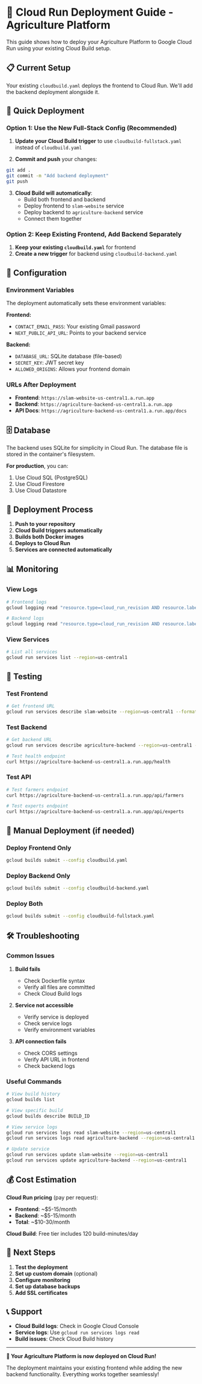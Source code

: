 # 🚀 Cloud Run Deployment Guide - Agriculture Platform

This guide shows how to deploy your Agriculture Platform to Google Cloud Run using your existing Cloud Build setup.

## 📋 Current Setup

Your existing `cloudbuild.yaml` deploys the frontend to Cloud Run. We'll add the backend deployment alongside it.

## 🚀 Quick Deployment

### Option 1: Use the New Full-Stack Config (Recommended)

1. **Update your Cloud Build trigger** to use `cloudbuild-fullstack.yaml` instead of `cloudbuild.yaml`

2. **Commit and push** your changes:
```bash
git add .
git commit -m "Add backend deployment"
git push
```

3. **Cloud Build will automatically**:
   - Build both frontend and backend
   - Deploy frontend to `slam-website` service
   - Deploy backend to `agriculture-backend` service
   - Connect them together

### Option 2: Keep Existing Frontend, Add Backend Separately

1. **Keep your existing `cloudbuild.yaml`** for frontend
2. **Create a new trigger** for backend using `cloudbuild-backend.yaml`

## 🔧 Configuration

### Environment Variables

The deployment automatically sets these environment variables:

**Frontend:**
- `CONTACT_EMAIL_PASS`: Your existing Gmail password
- `NEXT_PUBLIC_API_URL`: Points to your backend service

**Backend:**
- `DATABASE_URL`: SQLite database (file-based)
- `SECRET_KEY`: JWT secret key
- `ALLOWED_ORIGINS`: Allows your frontend domain

### URLs After Deployment

- **Frontend**: `https://slam-website-us-central1.a.run.app`
- **Backend**: `https://agriculture-backend-us-central1.a.run.app`
- **API Docs**: `https://agriculture-backend-us-central1.a.run.app/docs`

## 🗄️ Database

The backend uses SQLite for simplicity in Cloud Run. The database file is stored in the container's filesystem.

**For production**, you can:
1. Use Cloud SQL (PostgreSQL)
2. Use Cloud Firestore
3. Use Cloud Datastore

## 🔄 Deployment Process

1. **Push to your repository**
2. **Cloud Build triggers automatically**
3. **Builds both Docker images**
4. **Deploys to Cloud Run**
5. **Services are connected automatically**

## 📊 Monitoring

### View Logs
```bash
# Frontend logs
gcloud logging read "resource.type=cloud_run_revision AND resource.labels.service_name=slam-website"

# Backend logs
gcloud logging read "resource.type=cloud_run_revision AND resource.labels.service_name=agriculture-backend"
```

### View Services
```bash
# List all services
gcloud run services list --region=us-central1
```

## 🧪 Testing

### Test Frontend
```bash
# Get frontend URL
gcloud run services describe slam-website --region=us-central1 --format="value(status.url)"
```

### Test Backend
```bash
# Get backend URL
gcloud run services describe agriculture-backend --region=us-central1 --format="value(status.url)"

# Test health endpoint
curl https://agriculture-backend-us-central1.a.run.app/health
```

### Test API
```bash
# Test farmers endpoint
curl https://agriculture-backend-us-central1.a.run.app/api/farmers

# Test experts endpoint
curl https://agriculture-backend-us-central1.a.run.app/api/experts
```

## 🔧 Manual Deployment (if needed)

### Deploy Frontend Only
```bash
gcloud builds submit --config cloudbuild.yaml
```

### Deploy Backend Only
```bash
gcloud builds submit --config cloudbuild-backend.yaml
```

### Deploy Both
```bash
gcloud builds submit --config cloudbuild-fullstack.yaml
```

## 🛠️ Troubleshooting

### Common Issues

1. **Build fails**
   - Check Dockerfile syntax
   - Verify all files are committed
   - Check Cloud Build logs

2. **Service not accessible**
   - Verify service is deployed
   - Check service logs
   - Verify environment variables

3. **API connection fails**
   - Check CORS settings
   - Verify API URL in frontend
   - Check backend logs

### Useful Commands

```bash
# View build history
gcloud builds list

# View specific build
gcloud builds describe BUILD_ID

# View service logs
gcloud run services logs read slam-website --region=us-central1
gcloud run services logs read agriculture-backend --region=us-central1

# Update service
gcloud run services update slam-website --region=us-central1
gcloud run services update agriculture-backend --region=us-central1
```

## 💰 Cost Estimation

**Cloud Run pricing** (pay per request):
- **Frontend**: ~$5-15/month
- **Backend**: ~$5-15/month
- **Total**: ~$10-30/month

**Cloud Build**: Free tier includes 120 build-minutes/day

## 🔄 Next Steps

1. **Test the deployment**
2. **Set up custom domain** (optional)
3. **Configure monitoring**
4. **Set up database backups**
5. **Add SSL certificates**

## 📞 Support

- **Cloud Build logs**: Check in Google Cloud Console
- **Service logs**: Use `gcloud run services logs read`
- **Build issues**: Check Cloud Build history

--------------

**🎉 Your Agriculture Platform is now deployed on Cloud Run!**

The deployment maintains your existing frontend while adding the new backend functionality. Everything works together seamlessly! 